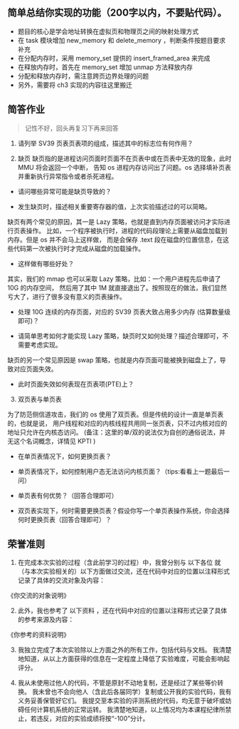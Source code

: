 ## 简单总结你实现的功能（200字以内，不要贴代码）。

* 题目的核心是学会地址转换在虚拟页和物理页之间的映射处理方式
* 在 task 模块增加 new_memory 和 delete_memory ，判断条件按题目要求补充
* 在分配内存时，采用 memory_set 提供的 insert_framed_area 来完成
* 在释放内存时，首先在 memory_set 增加 unmap 方法释放内存
* 分配和释放内存时，需注意跨页边界处理的问题
* 另外，需要将 ch3 实现的内容往这里搬迁

## 简答作业

> 记性不好，回头再复习下再来回答

1. 请列举 SV39 页表页表项的组成，描述其中的标志位有何作用？

2. 缺页
缺页指的是进程访问页面时页面不在页表中或在页表中无效的现象，此时 MMU 将会返回一个中断， 告知 os 进程内存访问出了问题。os 选择填补页表并重新执行异常指令或者杀死进程。

* 请问哪些异常可能是缺页导致的？

* 发生缺页时，描述相关重要寄存器的值，上次实验描述过的可以简略。

缺页有两个常见的原因，其一是 Lazy 策略，也就是直到内存页面被访问才实际进行页表操作。 比如，一个程序被执行时，进程的代码段理论上需要从磁盘加载到内存。但是 os 并不会马上这样做， 而是会保存 .text 段在磁盘的位置信息，在这些代码第一次被执行时才完成从磁盘的加载操作。

* 这样做有哪些好处？

其实，我们的 mmap 也可以采取 Lazy 策略，比如：一个用户进程先后申请了 10G 的内存空间， 然后用了其中 1M 就直接退出了。按照现在的做法，我们显然亏大了，进行了很多没有意义的页表操作。

* 处理 10G 连续的内存页面，对应的 SV39 页表大致占用多少内存 (估算数量级即可)？

* 请简单思考如何才能实现 Lazy 策略，缺页时又如何处理？描述合理即可，不需要考虑实现。

缺页的另一个常见原因是 swap 策略，也就是内存页面可能被换到磁盘上了，导致对应页面失效。

* 此时页面失效如何表现在页表项(PTE)上？


3. 双页表与单页表

为了防范侧信道攻击，我们的 os 使用了双页表。但是传统的设计一直是单页表的，也就是说， 用户线程和对应的内核线程共用同一张页表，只不过内核对应的地址只允许在内核态访问。 (备注：这里的单/双的说法仅为自创的通俗说法，并无这个名词概念，详情见 KPTI )

* 在单页表情况下，如何更换页表？

* 单页表情况下，如何控制用户态无法访问内核页面？（tips:看看上一题最后一问）

* 单页表有何优势？（回答合理即可）

* 双页表实现下，何时需要更换页表？假设你写一个单页表操作系统，你会选择何时更换页表（回答合理即可）？



## 荣誉准则

1. 在完成本次实验的过程（含此前学习的过程）中，我曾分别与 以下各位 就（与本次实验相关的）以下方面做过交流，还在代码中对应的位置以注释形式记录了具体的交流对象及内容：

《你交流的对象说明》

2. 此外，我也参考了 以下资料 ，还在代码中对应的位置以注释形式记录了具体的参考来源及内容：

《你参考的资料说明》

3. 我独立完成了本次实验除以上方面之外的所有工作，包括代码与文档。 我清楚地知道，从以上方面获得的信息在一定程度上降低了实验难度，可能会影响起评分。

4. 我从未使用过他人的代码，不管是原封不动地复制，还是经过了某些等价转换。 我未曾也不会向他人（含此后各届同学）复制或公开我的实验代码，我有义务妥善保管好它们。 我提交至本实验的评测系统的代码，均无意于破坏或妨碍任何计算机系统的正常运转。 我清楚地知道，以上情况均为本课程纪律所禁止，若违反，对应的实验成绩将按“-100”分计。